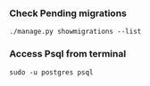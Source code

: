 ### Check Pending migrations

`./manage.py showmigrations --list`

### Access Psql from terminal

`sudo -u postgres psql`
